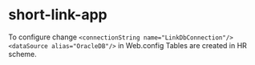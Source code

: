 # short-link-app
To configure change
`<connectionString name="LinkDbConnection"/>
<dataSource alias="OracleDB"/>`
in Web.config
Tables are created in HR scheme.
